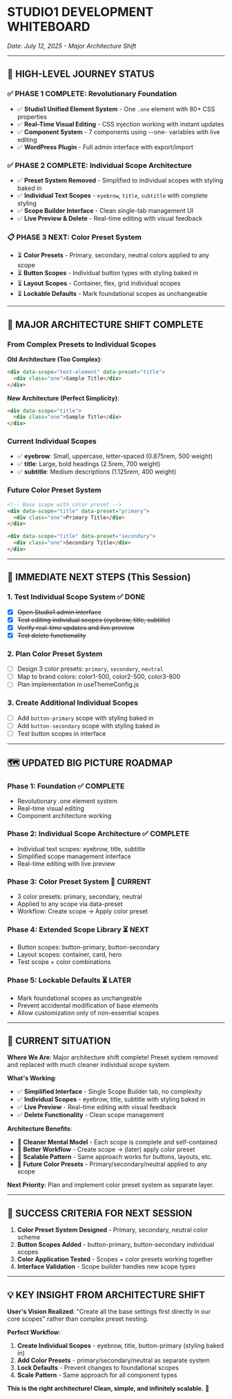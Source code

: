 # STUDIO1 DEVELOPMENT WHITEBOARD

*Date: July 12, 2025 - Major Architecture Shift*

---

## 🎯 **HIGH-LEVEL JOURNEY STATUS**

### **✅ PHASE 1 COMPLETE: Revolutionary Foundation**
- ✅ **Studio1 Unified Element System** - One `.one` element with 80+ CSS properties
- ✅ **Real-Time Visual Editing** - CSS injection working with instant updates
- ✅ **Component System** - 7 components using --one- variables with live editing
- ✅ **WordPress Plugin** - Full admin interface with export/import

### **✅ PHASE 2 COMPLETE: Individual Scope Architecture**
- ✅ **Preset System Removed** - Simplified to individual scopes with styling baked in
- ✅ **Individual Text Scopes** - `eyebrow`, `title`, `subtitle` with complete styling
- ✅ **Scope Builder Interface** - Clean single-tab management UI
- ✅ **Live Preview & Delete** - Real-time editing with visual feedback

### **📋 PHASE 3 NEXT: Color Preset System**
- ⏳ **Color Presets** - Primary, secondary, neutral colors applied to any scope
- ⏳ **Button Scopes** - Individual button types with styling baked in
- ⏳ **Layout Scopes** - Container, flex, grid individual scopes
- ⏳ **Lockable Defaults** - Mark foundational scopes as unchangeable

---

## 🎯 **MAJOR ARCHITECTURE SHIFT COMPLETE**

### **From Complex Presets to Individual Scopes**
**Old Architecture (Too Complex)**:
```html
<div data-scope="text-element" data-preset="title">
  <div class="one">Sample Title</div>
</div>
```

**New Architecture (Perfect Simplicity)**:
```html
<div data-scope="title">
  <div class="one">Sample Title</div>
</div>
```

### **Current Individual Scopes**
- ✅ **eyebrow**: Small, uppercase, letter-spaced (0.875rem, 500 weight)
- ✅ **title**: Large, bold headings (2.5rem, 700 weight)
- ✅ **subtitle**: Medium descriptions (1.125rem, 400 weight)

### **Future Color Preset System**
```html
<!-- Base scope with color preset -->
<div data-scope="title" data-preset="primary">
  <div class="one">Primary Title</div>
</div>

<div data-scope="title" data-preset="secondary">
  <div class="one">Secondary Title</div>
</div>
```

---

## 🎯 **IMMEDIATE NEXT STEPS (This Session)**

### **1. Test Individual Scope System** ✅ DONE
- [x] ~~Open Studio1 admin interface~~
- [x] ~~Test editing individual scopes (eyebrow, title, subtitle)~~
- [x] ~~Verify real-time updates and live preview~~
- [x] ~~Test delete functionality~~

### **2. Plan Color Preset System**
- [ ] Design 3 color presets: `primary`, `secondary`, `neutral`
- [ ] Map to brand colors: color1-500, color2-500, color3-800
- [ ] Plan implementation in useThemeConfig.js

### **3. Create Additional Individual Scopes**
- [ ] Add `button-primary` scope with styling baked in
- [ ] Add `button-secondary` scope with styling baked in
- [ ] Test button scopes in interface

---

## 🗺️ **UPDATED BIG PICTURE ROADMAP**

### **Phase 1: Foundation ✅ COMPLETE**
- Revolutionary .one element system
- Real-time visual editing
- Component architecture working

### **Phase 2: Individual Scope Architecture ✅ COMPLETE** 
- Individual text scopes: eyebrow, title, subtitle
- Simplified scope management interface
- Real-time editing with live preview

### **Phase 3: Color Preset System 🔨 CURRENT**
- 3 color presets: primary, secondary, neutral
- Applied to any scope via data-preset
- Workflow: Create scope → Apply color preset

### **Phase 4: Extended Scope Library ⏳ NEXT**
- Button scopes: button-primary, button-secondary
- Layout scopes: container, card, hero
- Test scope + color combinations

### **Phase 5: Lockable Defaults ⏳ LATER**
- Mark foundational scopes as unchangeable
- Prevent accidental modification of base elements
- Allow customization only of non-essential scopes

---

## 📝 **CURRENT SITUATION**

**Where We Are**: Major architecture shift complete! Preset system removed and replaced with much cleaner individual scope system.

**What's Working**: 
- ✅ **Simplified Interface** - Single Scope Builder tab, no complexity
- ✅ **Individual Scopes** - eyebrow, title, subtitle with styling baked in
- ✅ **Live Preview** - Real-time editing with visual feedback
- ✅ **Delete Functionality** - Clean scope management

**Architecture Benefits**:
- 🎯 **Cleaner Mental Model** - Each scope is complete and self-contained
- 🎯 **Better Workflow** - Create scope → (later) apply color preset
- 🎯 **Scalable Pattern** - Same approach works for buttons, layouts, etc.
- 🎯 **Future Color Presets** - Primary/secondary/neutral applied to any scope

**Next Priority**: Plan and implement color preset system as separate layer.

---

## 🎯 **SUCCESS CRITERIA FOR NEXT SESSION**

1. **Color Preset System Designed** - Primary, secondary, neutral color scheme
2. **Button Scopes Added** - button-primary, button-secondary individual scopes
3. **Color Application Tested** - Scopes + color presets working together
4. **Interface Validation** - Scope builder handles new scope types

---

## 💡 **KEY INSIGHT FROM ARCHITECTURE SHIFT**

**User's Vision Realized**: "Create all the base settings first directly in our core scopes" rather than complex preset nesting.

**Perfect Workflow**:
1. **Create Individual Scopes** - eyebrow, title, button-primary (styling baked in)
2. **Add Color Presets** - primary/secondary/neutral as separate system
3. **Lock Defaults** - Prevent changes to foundational scopes
4. **Scale Pattern** - Same approach for all component types

**This is the right architecture! Clean, simple, and infinitely scalable.** 🚀